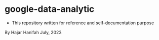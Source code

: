 # google-data-analytic




- This repository written for reference and self-documentation purpose


By Hajar Hanifah
July, 2023
